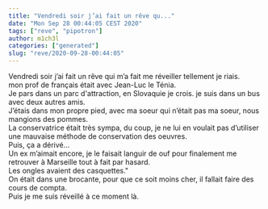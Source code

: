 ```yaml
---
title: "Vendredi soir j’ai fait un rêve qu..."
date: "Mon Sep 28 00:44:05 CEST 2020"
tags: ["reve", "pipotron"]
author: m1ch3l
categories: ["generated"]
slug: "reve/2020-09-28-00:44:05"
---
```


Vendredi soir j’ai fait un rêve qui m’a fait me réveiller tellement je riais.<br>
mon prof de français était avec Jean-Luc le Ténia.<br>
Je pars dans un parc d'attraction, en Slovaquie je crois. je suis dans un bus avec deux autres amis.<br>
J’étais dans mon propre pied, avec ma soeur qui n’était pas ma soeur, nous mangions des pommes.<br>
La conservatrice était très sympa, du coup, je ne lui en voulait pas d’utiliser une mauvaise méthode de conservation des oeuvres.<br>
Puis, ça a dérivé...<br>
Un ex m’aimait encore, je le faisait languir de ouf pour finalement me retrouver à Marseille tout à fait par hasard.<br>
Les ongles avaient des casquettes."<br>
On était dans une brocante, pour que ce soit moins cher, il fallait faire des cours de compta.<br>
Puis je me suis réveillé à ce moment là.<br>
